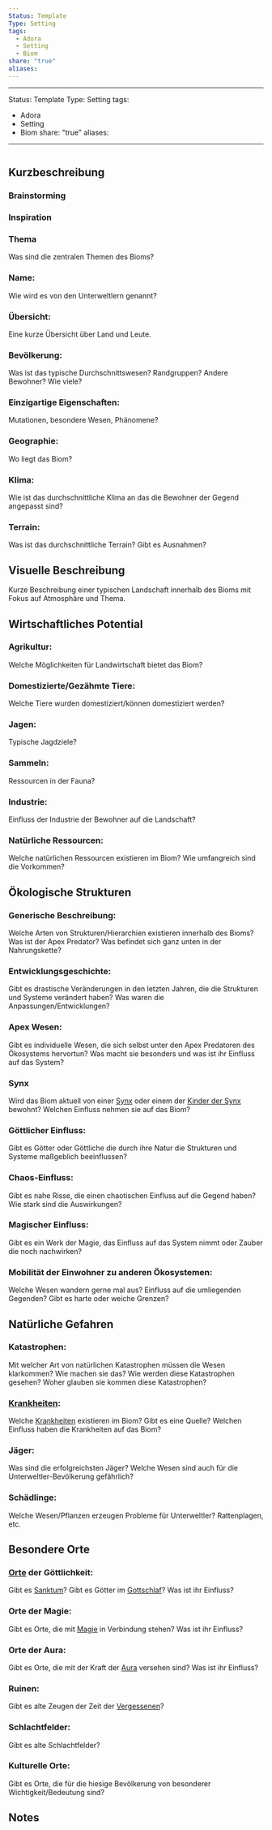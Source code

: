```yaml
---
Status: Template
Type: Setting
tags:
  - Adora
  - Setting
  - Biom
share: "true"
aliases: 
---
```

---
Status: Template
Type: Setting
tags:
  - Adora
  - Setting
  - Biom
share: "true"
aliases:
---
```table-of-contents
```

## Kurzbeschreibung

### Brainstorming


### Inspiration 


### Thema
Was sind die zentralen Themen des Bioms?  


### Name:
Wie wird es von den Unterweltlern genannt?

 	
### Übersicht:
Eine kurze Übersicht über Land und Leute. 


### Bevölkerung:
Was ist das typische Durchschnittswesen? Randgruppen? Andere Bewohner? Wie viele?

### Einzigartige Eigenschaften:
Mutationen, besondere Wesen, Phänomene? 

	
### Geographie:
Wo liegt das Biom?


### Klima:
Wie ist das durchschnittliche Klima an das die Bewohner der Gegend angepasst sind? 


### Terrain:
Was ist das durchschnittliche Terrain? Gibt es Ausnahmen? 


## Visuelle Beschreibung
Kurze Beschreibung einer typischen Landschaft innerhalb des Bioms mit Fokus auf Atmosphäre und Thema. 




## Wirtschaftliches Potential

### Agrikultur:
Welche Möglichkeiten für Landwirtschaft bietet das Biom? 


### Domestizierte/Gezähmte Tiere:
Welche Tiere wurden domestiziert/können domestiziert werden? 


### Jagen:
Typische Jagdziele?


### Sammeln:
Ressourcen in der Fauna?


### Industrie:
Einfluss der Industrie der Bewohner auf die Landschaft?


### Natürliche Ressourcen:
Welche natürlichen Ressourcen existieren im Biom? Wie umfangreich sind die Vorkommen?


## Ökologische Strukturen 

### Generische Beschreibung:
Welche Arten von Strukturen/Hierarchien existieren innerhalb des Bioms? Was ist der Apex Predator? Was befindet sich ganz unten in der Nahrungskette?


### Entwicklungsgeschichte:
Gibt es drastische Veränderungen in den letzten Jahren, die die Strukturen und Systeme verändert haben? Was waren die Anpassungen/Entwicklungen? 


### Apex Wesen:
Gibt es individuelle Wesen, die sich selbst unter den Apex Predatoren des Ökosystems hervortun? Was macht sie besonders und was ist ihr Einfluss auf das System? 

### Synx
Wird das Biom aktuell von einer [Synx](../../Setting/Rassen%20-%20Spezies/Synx.md) oder einem der [Kinder der Synx](../../Setting/Rassen%20-%20Spezies/Kinder%20der%20Synx.md) bewohnt? Welchen Einfluss nehmen sie auf das Biom? 

### Göttlicher Einfluss: 
Gibt es Götter oder Göttliche die durch ihre Natur die Strukturen und Systeme maßgeblich beeinflussen? 


### Chaos-Einfluss:
Gibt es nahe Risse, die einen chaotischen Einfluss auf die Gegend haben? Wie stark sind die Auswirkungen? 


### Magischer Einfluss: 
Gibt es ein Werk der Magie, das Einfluss auf das System nimmt oder Zauber die noch nachwirken? 


### Mobilität der Einwohner zu anderen Ökosystemen: 
Welche Wesen wandern gerne mal aus? Einfluss auf die umliegenden Gegenden? Gibt es harte oder weiche Grenzen? 



## Natürliche Gefahren

### Katastrophen:
Mit welcher Art von natürlichen Katastrophen müssen die Wesen klarkommen? Wie machen sie das? Wie werden diese Katastrophen gesehen? Woher glauben sie kommen diese Katastrophen? 

### [Krankheiten](../../../Krankheiten.md):
Welche [Krankheiten](../../../Krankheiten.md) existieren im Biom? Gibt es eine Quelle? Welchen Einfluss haben die Krankheiten auf das Biom? 


### Jäger: 
Was sind die erfolgreichsten Jäger? Welche Wesen sind auch für die Unterweltler-Bevölkerung gefährlich? 


### Schädlinge: 
Welche Wesen/Pflanzen erzeugen Probleme für Unterweltler? Rattenplagen, etc.


## Besondere Orte

### [Orte](../../../Orte.md) der Göttlichkeit:
Gibt es [Sanktum](../../Setting/G%C3%B6tter/Das%20Sanktum.md)? Gibt es Götter im [Gottschlaf](../../Setting/G%C3%B6tter/Gottschlaf.md)? Was ist ihr Einfluss?


### Orte der Magie:
Gibt es Orte, die mit [Magie](../../../Magie.md) in Verbindung stehen? Was ist ihr Einfluss?


### Orte der Aura: 
Gibt es Orte, die mit der Kraft der [Aura](../../../Aura.md) versehen sind? Was ist ihr Einfluss? 


### Ruinen: 
Gibt es alte Zeugen der Zeit der [Vergessenen](../../Setting/Geschichte%20von%20Adora/Die%20Vorhergegangenen,%20Vergangenen%20und%20Vergessenen.md)? 


### Schlachtfelder: 
Gibt es alte Schlachtfelder? 


### Kulturelle Orte: 
Gibt es Orte, die für die hiesige Bevölkerung von besonderer Wichtigkeit/Bedeutung sind? 



## Notes

